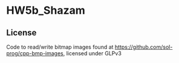 # HW5b_Shazam

## License

Code to read/write bitmap images found at <a href = "https://github.com/sol-prog/cpp-bmp-images">https://github.com/sol-prog/cpp-bmp-images</a>, licensed under GLPv3